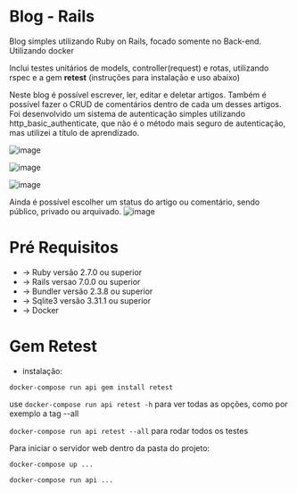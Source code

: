 # Blog - Rails
Blog simples utilizando Ruby on Rails, focado somente no Back-end. Utilizando docker

Inclui testes unitários de models, controller(request) e rotas, utilizando rspec e a gem **retest** (instruções para instalação e uso abaixo)

Neste blog é possível escrever, ler, editar e deletar artigos. Também é possível fazer o CRUD de comentários dentro de cada um desses artigos. 
Foi desenvolvido um sistema de autenticação simples utilizando http_basic_authenticate, que não é o método mais seguro de autenticação, mas utilizei a título de aprendizado.


![image](https://user-images.githubusercontent.com/82518612/157721507-49debcdc-6447-4d7d-b4b6-019443386aa4.png)

![image](https://user-images.githubusercontent.com/82518612/157720915-ecb1d14b-d56d-42a3-ac12-06700f933336.png)

![image](https://user-images.githubusercontent.com/82518612/157721044-45e3d56a-3743-4110-a973-cba0dd681286.png)

Ainda é possível escolher um status do artigo ou comentário, sendo público, privado ou arquivado.
![image](https://user-images.githubusercontent.com/82518612/157721377-d12651e6-7590-4409-9f9c-b3d66771ca4f.png)



# **Pré Requisitos**

- -> Ruby versão 2.7.0 ou superior 
- -> Rails versao 7.0.0 ou superior 
- -> Bundler versão 2.3.8 ou superior
- -> Sqlite3 versão 3.31.1 ou superior
- -> Docker

# **Gem Retest** 

- instalação: 

```docker-compose run api gem install retest```

use ```docker-compose run api retest -h``` para ver todas as opções, como por exemplo a tag --all

```docker-compose run api retest --all``` para rodar todos os testes


Para iniciar o servidor web dentro da pasta do projeto: 

``` docker-compose up ... ```

``` docker-compose run api ... ```
